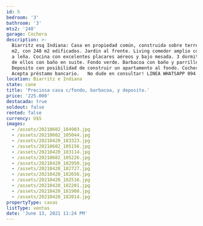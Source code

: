 ```yaml
---
id: 5
bedroom: '3'
bathroom: '3'
mts2: '248'
garage: Cochera
description: >-
  Biarritz esq Indiana: Casa en propiedad común, construida sobre terreno de 653
  m2, con 248 m2 edificados. Jardin al frente. Living comedor amplio con estufa
  a leña. Cocina con excelentes placares aéreos y bajo mesada. 3 dormitorios uno
  de ellos con baño en suite. Fondo verde. Barbacoa con baño y parrillero.
  Deposito con posibilidad de construir un apartamento al fondo. Cochera.  
  Acepta préstamo bancario.   No dude en consultar! LINEA WHATSAPP 094.140.123
location: Biarritz e Indiana
state: cane
title: 'Preciosa casa c/fondo, barbacoa, y deposito.'
price: '225.000'
destacada: true
soldout: false
rented: false
currency: U$S
images:
  - /assets/20210602_104903.jpg
  - /assets/20210602_105044.jpg
  - /assets/20210420_183323.jpg
  - /assets/20210602_105156.jpg
  - /assets/20210420_183114.jpg
  - /assets/20210602_105226.jpg
  - /assets/20210420_182950.jpg
  - /assets/20210420_182727.jpg
  - /assets/20210420_182656.jpg
  - /assets/20210420_182516.jpg
  - /assets/20210420_182201.jpg
  - /assets/20210420_181908.jpg
  - /assets/20210420_182014.jpg
propertyType: casas
listType: ventas
date: 'June 13, 2021 11:24 PM'
---
```



